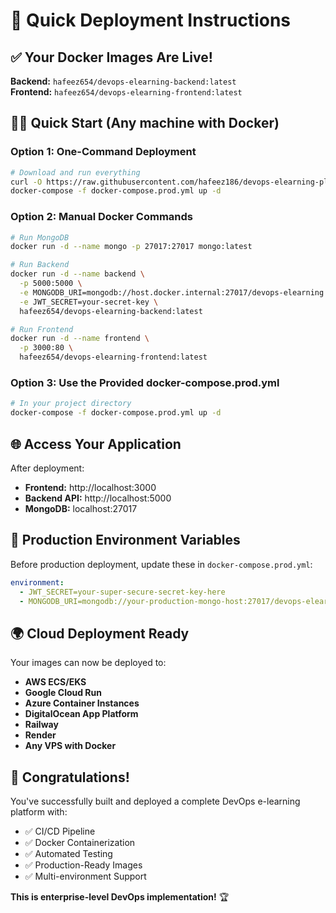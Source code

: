 # 🚀 Quick Deployment Instructions

## ✅ Your Docker Images Are Live!

**Backend:** `hafeez654/devops-elearning-backend:latest`  
**Frontend:** `hafeez654/devops-elearning-frontend:latest`

## 🏃‍♂️ Quick Start (Any machine with Docker)

### Option 1: One-Command Deployment
```bash
# Download and run everything
curl -O https://raw.githubusercontent.com/hafeez186/devops-elearning-platform/main/docker-compose.prod.yml
docker-compose -f docker-compose.prod.yml up -d
```

### Option 2: Manual Docker Commands
```bash
# Run MongoDB
docker run -d --name mongo -p 27017:27017 mongo:latest

# Run Backend
docker run -d --name backend \
  -p 5000:5000 \
  -e MONGODB_URI=mongodb://host.docker.internal:27017/devops-elearning \
  -e JWT_SECRET=your-secret-key \
  hafeez654/devops-elearning-backend:latest

# Run Frontend  
docker run -d --name frontend \
  -p 3000:80 \
  hafeez654/devops-elearning-frontend:latest
```

### Option 3: Use the Provided docker-compose.prod.yml
```bash
# In your project directory
docker-compose -f docker-compose.prod.yml up -d
```

## 🌐 Access Your Application

After deployment:
- **Frontend:** http://localhost:3000
- **Backend API:** http://localhost:5000
- **MongoDB:** localhost:27017

## 🔧 Production Environment Variables

Before production deployment, update these in `docker-compose.prod.yml`:

```yaml
environment:
  - JWT_SECRET=your-super-secure-secret-key-here
  - MONGODB_URI=mongodb://your-production-mongo-host:27017/devops-elearning
```

## 🌍 Cloud Deployment Ready

Your images can now be deployed to:
- **AWS ECS/EKS**
- **Google Cloud Run**
- **Azure Container Instances**
- **DigitalOcean App Platform**
- **Railway**
- **Render**
- **Any VPS with Docker**

## 🎉 Congratulations!

You've successfully built and deployed a complete DevOps e-learning platform with:
- ✅ CI/CD Pipeline
- ✅ Docker Containerization  
- ✅ Automated Testing
- ✅ Production-Ready Images
- ✅ Multi-environment Support

**This is enterprise-level DevOps implementation!** 🏆
